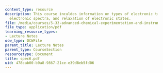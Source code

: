 ```yaml
---
content_type: resource
description: This course inculdes information on types of electronic transitions,
  electronic spectra, and relaxation of electronic states.
file: /media/courses/5-33-advanced-chemical-experimentation-and-instrumentation-fall-2007/478cab00b0a8986721cee39d8eb5fd06_spec6.pdf
file_type: application/pdf
learning_resource_types:
- Lecture Notes
ocw_type: OCWFile
parent_title: Lecture Notes
parent_type: CourseSection
resourcetype: Document
title: spec6.pdf
uid: 478cab00-b0a8-9867-21ce-e39d8eb5fd06
---
```

